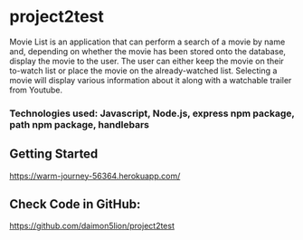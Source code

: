 # project2test

Movie List is an application that can perform a search of a movie by name and, depending on whether the movie has been stored onto the database, display the movie to the user.  The user can either keep the movie on their to-watch list or place the movie on the already-watched list.  Selecting a movie will display various information about it along with a watchable trailer from Youtube.

### Technologies used: Javascript, Node.js, express npm package, path npm package, handlebars

## Getting Started

https://warm-journey-56364.herokuapp.com/

## Check Code in GitHub:

https://github.com/daimon5lion/project2test